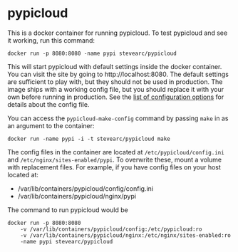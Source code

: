 pypicloud
=========

This is a docker container for running pypicloud. To test pypicloud and see it
working, run this command:

```
docker run -p 8080:8080 -name pypi stevearc/pypicloud
```

This will start pypicloud with default settings inside the docker container.
You can visit the site by going to http://localhost:8080. The default settings
are sufficient to play with, but they should not be used in production. The
image ships with a working config file, but you should replace it with your own
before running in production.  See the [list of configuration
options](http://pypicloud.readthedocs.org/en/latest/topics/configuration.html)
for details about the config file.

You can access the `pypicloud-make-config` command by passing `make` in as an
argument to the container:

```
docker run -name pypi -i -t stevearc/pypicloud make
```

The config files in the container are located at `/etc/pypicloud/config.ini`
and `/etc/nginx/sites-enabled/pypi`. To overwrite these, mount a volume with
replacement files. For example, if you have config files on your host located at:

* /var/lib/containers/pypicloud/config/config.ini
* /var/lib/containers/pypicloud/nginx/pypi

The command to run pypicloud would be

```
docker run -p 8080:8080
    -v /var/lib/containers/pypicloud/config:/etc/pypicloud:ro
    -v /var/lib/containers/pypicloud/nginx:/etc/nginx/sites-enabled:ro
    -name pypi stevearc/pypicloud
```
